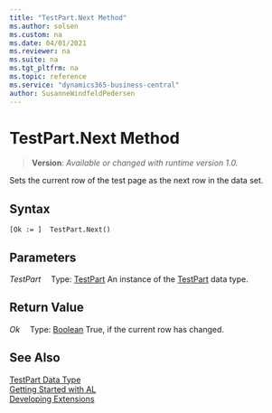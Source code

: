 ```yaml
---
title: "TestPart.Next Method"
ms.author: solsen
ms.custom: na
ms.date: 04/01/2021
ms.reviewer: na
ms.suite: na
ms.tgt_pltfrm: na
ms.topic: reference
ms.service: "dynamics365-business-central"
author: SusanneWindfeldPedersen
---
```

[//]: # (START>DO_NOT_EDIT)
[//]: # (IMPORTANT:Do not edit any of the content between here and the END>DO_NOT_EDIT.)
[//]: # (Any modifications should be made in the .xml files in the ModernDev repo.)
# TestPart.Next Method
> **Version**: _Available or changed with runtime version 1.0._

Sets the current row of the test page as the next row in the data set.


## Syntax
```
[Ok := ]  TestPart.Next()
```

## Parameters
*TestPart*
&emsp;Type: [TestPart](testpart-data-type.md)
An instance of the [TestPart](testpart-data-type.md) data type.

## Return Value
*Ok*
&emsp;Type: [Boolean](../boolean/boolean-data-type.md)
True, if the current row has changed.


[//]: # (IMPORTANT: END>DO_NOT_EDIT)
## See Also
[TestPart Data Type](testpart-data-type.md)  
[Getting Started with AL](../../devenv-get-started.md)  
[Developing Extensions](../../devenv-dev-overview.md)